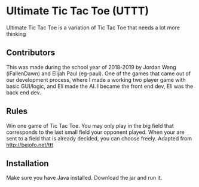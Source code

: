 # Ultimate Tic Tac Toe (UTTT)
Ultimate Tic Tac Toe is a variation of Tic Tac Toe that needs a lot more thinking

## Contributors
This was made during the school year of 2018-2019 by Jordan Wang (iFallenDawn) and Elijah Paul (eg-paul).
One of the games that came out of our development process, where I made a working two player game with basic GUI/logic, and Eli made the AI.
I became the front end dev, Eli was the back end dev.

## Rules
Win one game of Tic Tac Toe.
You may only play in the big field that
corresponds to the last small field your
opponent played. When your are sent to a
field that is already decided, you can
choose freely.
Adapted from http://bejofo.net/ttt

## Installation
Make sure you have Java installed. Download the jar and run it.
